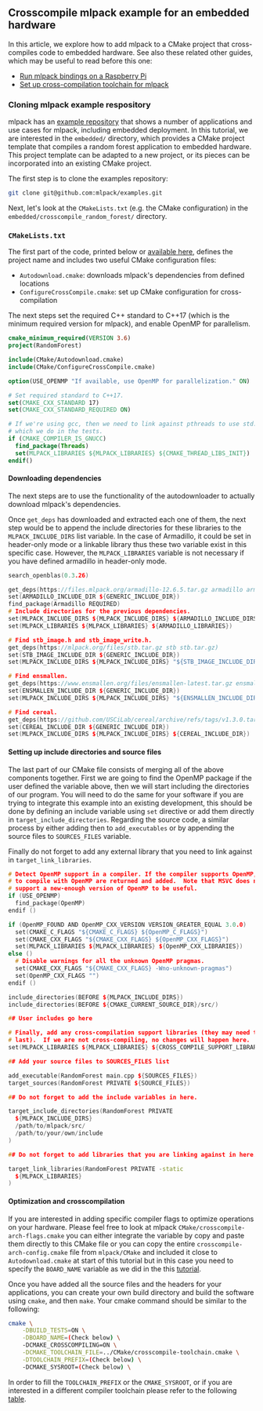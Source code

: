 ## Crosscompile mlpack example for an embedded hardware

In this article, we explore how to add mlpack to a CMake project that cross-compiles code to embedded hardware.  See also these related other guides, which may be useful to read before this one:

 * [Run mlpack bindings on a Raspberry Pi](crosscompile_armv7.md)
 * [Set up cross-compilation toolchain for mlpack](supported_boards.md)

### Cloning mlpack example respository

mlpack has an [example repository](https://github.com/mlpack/examples) that
shows a number of applications and use cases for mlpack, including embedded
deployment.  In this tutorial, we are interested in the `embedded/` directory,
which provides a CMake project template that compiles a random forest
application to embedded hardware.  This project template can be adapted to a new
project, or its pieces can be incorporated into an existing CMake project.

The first step is to clone the examples repository:

```sh
git clone git@github.com:mlpack/examples.git
```

Next, let's look at the `CMakeLists.txt` (e.g. the CMake configuration) in the
`embedded/crosscompile_random_forest/` directory.

### `CMakeLists.txt`

The first part of the code, printed below or [available here](https://github.com/mlpack/examples/blob/master/embedded/crosscompile_random_forest/CMakeLists.txt),
defines the project name and includes two useful CMake configuration files:

 * `Autodownload.cmake`: downloads mlpack's dependencies from defined locations
 * `ConfigureCrossCompile.cmake`: set up CMake configuration for cross-compilation
 
The next steps set the required C++ standard to C++17 (which is the minimum required
version for mlpack), and enable OpenMP for parallelism.

```cmake
cmake_minimum_required(VERSION 3.6)
project(RandomForest)

include(CMake/Autodownload.cmake)
include(CMake/ConfigureCrossCompile.cmake)

option(USE_OPENMP "If available, use OpenMP for parallelization." ON)

# Set required standard to C++17.
set(CMAKE_CXX_STANDARD 17)
set(CMAKE_CXX_STANDARD_REQUIRED ON)

# If we're using gcc, then we need to link against pthreads to use std::thread,
# which we do in the tests.
if (CMAKE_COMPILER_IS_GNUCC)
  find_package(Threads)
  set(MLPACK_LIBRARIES ${MLPACK_LIBRARIES} ${CMAKE_THREAD_LIBS_INIT})
endif()
```

#### Downloading dependencies

The next steps are to use the functionality of the autodownloader to actually
download mlpack's dependencies.

Once `get_deps` has downloaded and extracted each one of them, the next step
would be to append the include directories for these libraries to the
`MLPACK_INCLUDE_DIRS` list variable. In the case of Armadillo, it could be set
in header-only mode or a linkable library thus these two variable exist in this
specific case. However, the `MLPACK_LIBRARIES` variable is not necessary if you
have defined armadillo in header-only mode.

```c++
search_openblas(0.3.26)

get_deps(https://files.mlpack.org/armadillo-12.6.5.tar.gz armadillo armadillo-12.6.5.tar.gz)
set(ARMADILLO_INCLUDE_DIR ${GENERIC_INCLUDE_DIR})
find_package(Armadillo REQUIRED)
# Include directories for the previous dependencies.
set(MLPACK_INCLUDE_DIRS ${MLPACK_INCLUDE_DIRS} ${ARMADILLO_INCLUDE_DIRS})
set(MLPACK_LIBRARIES ${MLPACK_LIBRARIES} ${ARMADILLO_LIBRARIES})

# Find stb_image.h and stb_image_write.h.
get_deps(https://mlpack.org/files/stb.tar.gz stb stb.tar.gz)
set(STB_IMAGE_INCLUDE_DIR ${GENERIC_INCLUDE_DIR})
set(MLPACK_INCLUDE_DIRS ${MLPACK_INCLUDE_DIRS} "${STB_IMAGE_INCLUDE_DIR}")

# Find ensmallen.
get_deps(https://www.ensmallen.org/files/ensmallen-latest.tar.gz ensmallen ensmallen-latest.tar.gz)
set(ENSMALLEN_INCLUDE_DIR ${GENERIC_INCLUDE_DIR})
set(MLPACK_INCLUDE_DIRS ${MLPACK_INCLUDE_DIRS} "${ENSMALLEN_INCLUDE_DIR}")

# Find cereal.
get_deps(https://github.com/USCiLab/cereal/archive/refs/tags/v1.3.0.tar.gz cereal cereal-1.3.0.tar.gz)
set(CEREAL_INCLUDE_DIR ${GENERIC_INCLUDE_DIR})
set(MLPACK_INCLUDE_DIRS ${MLPACK_INCLUDE_DIRS} ${CEREAL_INCLUDE_DIR})
```

#### Setting up include directories and source files

The last part of our CMake file consists of merging all of the above components
together. First we are going to find the OpenMP package if the user defined the
variable above, then we will start including the directories of our
program. You will need to do the same for your software if you are trying to
integrate this example into an existing development, this should be done by
defining an include variable using `set` directive or add them directly in
`target_include_directories`.
Regarding the source code, a similar process by either adding then to
`add_executables` or by appending the source files to `SOURCES_FILES` variable. 

Finally do not forget to add any external library that you need to link against
in `target_link_libraries`.

```c++
# Detect OpenMP support in a compiler. If the compiler supports OpenMP, flags
# to compile with OpenMP are returned and added.  Note that MSVC does not
# support a new-enough version of OpenMP to be useful.
if (USE_OPENMP)
  find_package(OpenMP)
endif ()

if (OpenMP_FOUND AND OpenMP_CXX_VERSION VERSION_GREATER_EQUAL 3.0.0)
  set(CMAKE_C_FLAGS "${CMAKE_C_FLAGS} ${OpenMP_C_FLAGS}")
  set(CMAKE_CXX_FLAGS "${CMAKE_CXX_FLAGS} ${OpenMP_CXX_FLAGS}")
  set(MLPACK_LIBRARIES ${MLPACK_LIBRARIES} ${OpenMP_CXX_LIBRARIES})
else ()
  # Disable warnings for all the unknown OpenMP pragmas.
  set(CMAKE_CXX_FLAGS "${CMAKE_CXX_FLAGS} -Wno-unknown-pragmas")
  set(OpenMP_CXX_FLAGS "")
endif ()

include_directories(BEFORE ${MLPACK_INCLUDE_DIRS})
include_directories(BEFORE ${CMAKE_CURRENT_SOURCE_DIR}/src/)

## User includes go here

# Finally, add any cross-compilation support libraries (they may need to come
# last).  If we are not cross-compiling, no changes will happen here.
set(MLPACK_LIBRARIES ${MLPACK_LIBRARIES} ${CROSS_COMPILE_SUPPORT_LIBRARIES})

## Add your source files to SOURCES_FILES list

add_executable(RandomForest main.cpp ${SOURCES_FILES})
target_sources(RandomForest PRIVATE ${SOURCE_FILES})

## Do not forget to add the include variables in here.

target_include_directories(RandomForest PRIVATE
  ${MLPACK_INCLUDE_DIRS}
  /path/to/mlpack/src/
  /path/to/your/own/include
)

## Do not forget to add libraries that you are linking against in here.

target_link_libraries(RandomForest PRIVATE -static
  ${MLPACK_LIBRARIES}
)
```

#### Optimization and crosscompilation

If you are interested in adding specific compiler flags to optimize operations
on your hardware. Please feel free to look at mlpack
`CMake/crosscompile-arch-flags.cmake` you can either integrate the variable by
copy and paste them directly to this CMake file or you can
copy the entire `crosscompile-arch-config.cmake` file from `mlpack/CMake` and included
it close to `Autodownload.cmake` at start of this tutorial but in this case you need
to specify the `BOARD_NAME` variable as we did in the this [tutorial](crosscompile_armv7.md).

Once you have added all the source files and the headers for your applications,
you can create your own build directory and build the software using `cmake`,
and then `make`. Your cmake command should be similar to the following:

```sh
cmake \
    -DBUILD_TESTS=ON \
    -DBOARD_NAME=(Check below) \
    -DCMAKE_CROSSCOMPILING=ON \
    -DCMAKE_TOOLCHAIN_FILE=../CMake/crosscompile-toolchain.cmake \
    -DTOOLCHAIN_PREFIX=(Check below) \
    -DCMAKE_SYSROOT=(Check below) \
```

In order to fill the `TOOLCHAIN_PREFIX` or the `CMAKE_SYSROOT`, or if
you are interested in a different compiler toolchain please refer to the
following [table](supported_boards.md).

